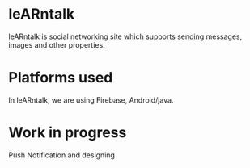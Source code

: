 # leARntalk
leARntalk is social networking site which supports sending messages, images and other properties.

# Platforms used
In leARntalk, we are using Firebase, Android/java.

# Work in progress
Push Notification and designing 
